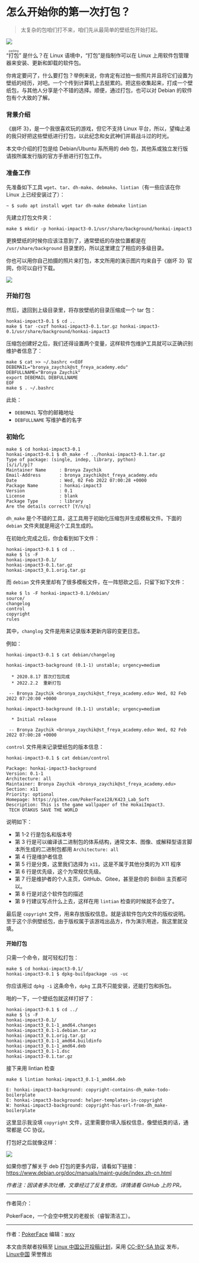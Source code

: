 [#]: subject: "怎么开始你的第一次打包？"
[#]: author: "PokerFace128 https://github.com/pokerface128"
[#]: keywords: "打包 deb"
[#]: url: "https://linux.cn/article-14362-1.html"

# 怎么开始你的第一次打包？

 > 太复杂的包咱们打不来，咱们先从最简单的壁纸包开始打起。

![](https://img.linux.net.cn/data/attachment/album/202203/16/144330v800a3qax40px5vp.jpg)

“<ruby>打包<rt>packing</rt></ruby>” 是什么？在 Linux 语境中，“打包”是指制作可以在 Linux 上用软件包管理器来安装、更新和卸载的软件包。

你肯定要问了，什么要打包？举例来说，你肯定有过拍一些照片并且将它们设置为壁纸的经历，对吧。一个个传到计算机上去挺累的。把这些收集起来，打成一个壁纸包，与其他人分享是个不错的选择。顺便，通过打包，也可以对 Debian 的软件包有个大致的了解。

### 背景介绍

《崩坏 3》，是一个我很喜欢玩的游戏，但它不支持 Linux 平台，所以，望梅止渴的我只好把这些壁纸进行打包，以此纪念和女武神们并肩战斗过的时光。

本文中介绍的打包是给 Debian/Ubuntu 系所用的 deb 包，其他系或独立发行版请按所属发行版的官方手册进行打包工作。

### 准备工作

先准备如下工具 `wget`、`tar`、`dh-make`、`debmake`、`lintian`（有一些应该在你 Linux 上已经安装过了）：

```
~ $ sudo apt install wget tar dh-make debmake lintian
```

先建立打包文件夹：

```
make $ mkdir -p honkai-impact3-0.1/usr/share/background/honkai-impact3
```

更换壁纸的时候你应该注意到了，通常壁纸的存放位置都是在 `/usr/share/background` 目录里的，所以这里建立了相应的多级目录。

你也可以用你自己拍摄的照片来打包，本文所用的演示图片均来自于《崩坏 3》官网，你可以自行下载。

![](https://s3.bmp.ovh/imgs/2022/03/5fd5926b55fa0862.png)

### 开始打包

然后，退回到上级目录里，将存放壁纸的目录压缩成一个 tar 包：

```
honkai-impact3-0.1 $ cd ..
make $ tar -cvzf honkai-impact3-0.1.tar.gz honkai-impact3-0.1/usr/share/background/honkai-impact3
```

压缩包创建好之后，我们还得设置两个变量，这样软件包维护工具就可以正确识别维护者信息了：

```
make $ cat >> ~/.bashrc <<EOF
DEBEMAIL="bronya_zaychik@st_freya_academy.edu"
DEBFULLNAME="Bronya Zaychik"
export DEBEMAIL DEBFULLNAME
EOF
make $ . ~/.bashrc
```

此处：

- `DEBEMAIL` 写你的邮箱地址
- `DEBFULLNAME` 写维护者的名字

### 初始化

```
make $ cd honkai-impact3-0.1 
honkai-impact3-0.1 $ dh_make -f ../honkai-impact3-0.1.tar.gz
Type of package: (single, indep, library, python)
[s/i/l/p]?
Maintainer Name     : Bronya Zaychik
Email-Address       : bronya_zaychik@st_freya_academy.edu
Date                : Wed, 02 Feb 2022 07:00:28 +0000
Package Name        : honkai-impact3
Version             : 0.1
License             : blank
Package Type        : library
Are the details correct? [Y/n/q]
```

`dh_make` 是个不错的工具，这工具用于初始化压缩包并生成模板文件。下面的 `debian` 文件夹就是用这个工具生成的。

在初始化完成之后，你会看到如下文件：

```
honkai-impact3-0.1 $ cd ..
make $ ls -F
honkai-impact3-0.1/
honkai-impact3-0.1.tar.gz
honkai-impact3_0.1.orig.tar.gz
```

而 `debian` 文件夹里却有了很多模板文件，在一阵怒砍之后，只留下如下文件：

```
make $ ls -F honkai-impact3-0.1/debian/
source/
changelog
control
copyright
rules
```

其中，`changlog` 文件是用来记录版本更新内容的变更日志。

例如：

```
honkai-impact3-0.1 $ cat debian/changelog
```

```
honkai-impact3-background (0.1-1) unstable; urgency=medium

  * 2020.8.17 首次打包完成
  * 2022.2.2  重新打包

 -- Bronya Zaychik <bronya_zaychik@st_freya_academy.edu> Wed, 02 Feb 2022 07:20:00 +0000

honkai-impact3-background (0.1-1) unstable; urgency=medium

  * Initial release 

 -- Bronya Zaychik <bronya_zaychik@st_freya_academy.edu> Wed, 02 Feb 2022 07:00:28 +0000
```

`control` 文件用来记录壁纸包的版本信息：

```
honkai-impact3-0.1 $ cat debian/control
```

```
Package: honkai-impact3-background
Version: 0.1-1
Architecture: all
Maintainer: Bronya Zaychik <bronya_zaychik@st_freya_academy.edu>
Section: x11
Priority: optional
Homepage: https://gitee.com/PokerFace128/K423_Lab_Soft
Description: This is the game wallpaper of the HokaiImpact3.
 TECH OTAKUS SAVE THE WORLD
```

说明如下：

- 第 1-2 行是包名和版本号
- 第 3 行是可以编译该二进制包的体系结构，通常文本、图像、或解释型语言脚本所生成的二进制包都用 `Architecture: all`
- 第 4 行是维护者信息
- 第 5 行是分类，这里我们选择为 `x11`，这是不属于其他分类的为 X11 程序
- 第 6 行是优先级，这个为常规优先级。
- 第 7 行是维护者的个人主页，GitHub、Gitee，甚至是你的 BiliBili 主页都可以。
- 第 8 行是对这个软件包的描述 
- 第 9 行建议写点什么上去，这样在用 `lintian` 检查的时候就不会空了。

最后是 `copyright` 文件，用来存放版权信息。就是该软件包内文件的版权说明。至于这个示例壁纸包，由于版权属于该游戏出品方，作为演示用途，我这里就没填。

#### 开始打包

只需一个命令，就可轻松打包：

```
make $ cd honkai-impact3-0.1/
honkai-impact3-0.1 $ dpkg-buildpackage -us -uc
```

你应该用过 `dpkg -i` 这条命令，`dpkg` 工具不只能安装，还能打包和拆包。

啪的一下，一个壁纸包就这样打好了：

```
honkai-impact3-0.1 $ cd ../
make $ ls -F 
honkai-impact3-0.1/                   
honkai-impact3_0.1-1_amd64.changes  
honkai-impact3_0.1-1.debian.tar.xz  
honkai-impact3_0.1.orig.tar.gz
honkai-impact3_0.1-1_amd64.buildinfo  
honkai-impact3_0.1-1_amd64.deb      
honkai-impact3_0.1-1.dsc            
honkai-impact3-0.1.tar.gz
```

接下来用 lintian 检查

```
make $ lintian honkai-impact3_0.1-1_amd64.deb   

E: honkai-impact3-background: copyright-contains-dh_make-todo-boilerplate
E: honkai-impact3-background: helper-templates-in-copyright
W: honkai-impact3-background: copyright-has-url-from-dh_make-boilerplate
```

这里显示我没填 `copyright` 文件，这里需要你填入版权信息，像壁纸类的话，通常都是 CC 协议。
 
打包好之后就像这样：
 
![](https://s3.bmp.ovh/imgs/2022/03/349fee489f974553.png)
 
如果你想了解关于 deb 打包的更多内容，请看如下链接：https://www.debian.org/doc/manuals/maint-guide/index.zh-cn.html
 
_作者注：因读者多次吐槽，文章经过了反复修改。详情请看 GitHub 上的 PR。_

---

作者简介：
 
PokerFace，一个会空中劈叉的老舰长（睿智清洁工）。

------

作者：[PokerFace](https://github.com/pokerface128)
编辑：[wxy](https://github.com/wxy)

本文由贡献者投稿至 [Linux 中国公开投稿计划](https://github.com/LCTT/Articles/)，采用 [CC-BY-SA 协议](https://creativecommons.org/licenses/by-sa/4.0/deed.zh) 发布，[Linux中国](https://linux.cn/) 荣誉推出

